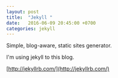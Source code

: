 ```yaml
---
layout: post
title:  "Jekyll "
date:   2016-06-09 20:45:00 +0700
categories: jekyll
---
```


Simple, blog-aware, static sites generator.

I'm using jekyll to this blog.

[http://jekyllrb.com/](http://jekyllrb.com/)